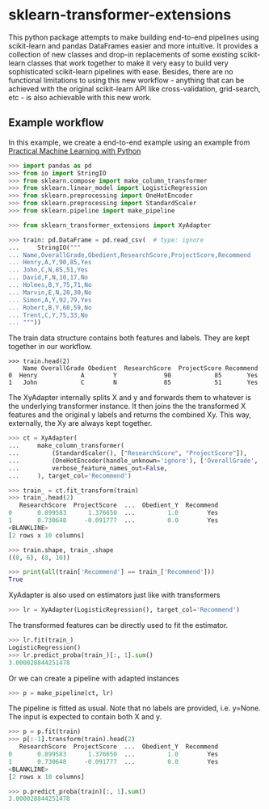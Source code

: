# sklearn-transformer-extensions

This python package attempts to make building end-to-end pipelines using
scikit-learn and pandas DataFrames easier and more intuitive. It provides a
collection of new classes and drop-in replacements of some existing
scikit-learn classes that work together to make it very easy to build very
sophisticated scikit-learn pipelines with ease. Besides, there are no
functional limitations to using this new workflow - anything that can be
achieved with the original scikit-learn API like cross-validation, grid-search,
etc - is also achievable with this new work. 

## Example workflow

In this example, we create a end-to-end example using an example from [Practical Machine Learning with Python](https://github.com/dipanjanS/practical-machine-learning-with-python/blob/master/notebooks/Ch01_Machine_Learning_Basics/Predicting%20Student%20Recommendation%20Machine%20Learning%20Pipeline.ipynb)

```python
>>> import pandas as pd
>>> from io import StringIO
>>> from sklearn.compose import make_column_transformer
>>> from sklearn.linear_model import LogisticRegression
>>> from sklearn.preprocessing import OneHotEncoder
>>> from sklearn.preprocessing import StandardScaler
>>> from sklearn.pipeline import make_pipeline

>>> from sklearn_transformer_extensions import XyAdapter

>>> train: pd.DataFrame = pd.read_csv(  # type: ignore
...     StringIO("""
... Name,OverallGrade,Obedient,ResearchScore,ProjectScore,Recommend
... Henry,A,Y,90,85,Yes
... John,C,N,85,51,Yes
... David,F,N,10,17,No
... Holmes,B,Y,75,71,No
... Marvin,E,N,20,30,No
... Simon,A,Y,92,79,Yes
... Robert,B,Y,60,59,No
... Trent,C,Y,75,33,No
... """))

```

The train data structure contains both features and labels. They are kept
together in our workflow.

```
>>> train.head(2)
    Name OverallGrade Obedient  ResearchScore  ProjectScore Recommend
0  Henry            A        Y             90            85       Yes
1   John            C        N             85            51       Yes

```

The XyAdapter internally splits X and y and forwards them to whatever is the
underlying transformer instance. It then joins the the transformed X features
and the original y labels and returns the combined Xy. This way, externally,
the Xy are always kept together.

```python
>>> ct = XyAdapter(
...     make_column_transformer(
...         (StandardScaler(), ["ResearchScore", "ProjectScore"]),
...         (OneHotEncoder(handle_unknown='ignore'), ['OverallGrade', 'Obedient']),
...         verbose_feature_names_out=False,
...     ), target_col='Recommend')

>>> train_ = ct.fit_transform(train)
>>> train_.head(2)
   ResearchScore  ProjectScore  ...  Obedient_Y  Recommend
0       0.899583      1.376650  ...         1.0        Yes
1       0.730648     -0.091777  ...         0.0        Yes
<BLANKLINE>
[2 rows x 10 columns]

>>> train.shape, train_.shape
((8, 6), (8, 10))

>>> print(all(train['Recommend'] == train_['Recommend']))
True

```

XyAdapter is also used on estimators just like with transformers

```python
>>> lr = XyAdapter(LogisticRegression(), target_col='Recommend')

```

The transformed features can be directly used to fit the estimator.

```python
>>> lr.fit(train_)
LogisticRegression()
>>> lr.predict_proba(train_)[:, 1].sum()
3.000028844251478

```

Or we can create a pipeline with adapted instances

```python
>>> p = make_pipeline(ct, lr)

```

The pipeline is fitted as usual. Note that no labels are provided, i.e. y=None.
The input is expected to contain both X and y.

```python
>>> p = p.fit(train)
>>> p[:-1].transform(train).head(2)
   ResearchScore  ProjectScore  ...  Obedient_Y  Recommend
0       0.899583      1.376650  ...         1.0        Yes
1       0.730648     -0.091777  ...         0.0        Yes
<BLANKLINE>
[2 rows x 10 columns]

>>> p.predict_proba(train)[:, 1].sum()
3.000028844251478

```
